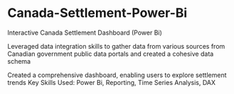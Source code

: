 # Canada-Settlement-Power-Bi

Interactive Canada Settlement Dashboard (Power Bi)

Leveraged data integration skills to gather data from various sources from Canadian government public data portals and created a cohesive data schema

Created a comprehensive dashboard, enabling users to explore settlement trends
Key Skills Used: Power Bi, Reporting, Time Series Analysis, DAX
